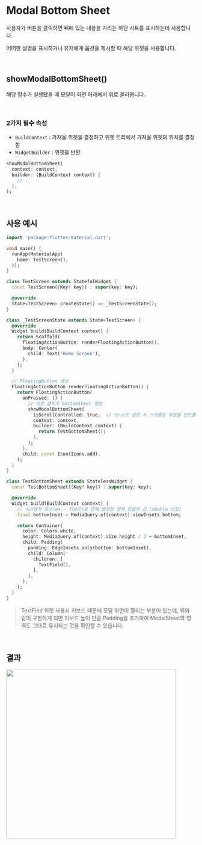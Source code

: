 # Modal Bottom Sheet

사용자가 버튼을 클릭하면 뒤에 있는 내용을 가리는 하단 시트를 표시하는데 사용합니다.

어떠한 설명을 표시하거나 유저에게 옵션을 제시할 때 해당 위젯을 사용합니다.

<br />

## showModalBottomSheet()

해당 함수가 실행됐을 때 모달이 화면 아래에서 위로 올라옵니다.

<br />

### 2가지 필수 속성

- `BuildContext` : 가져올 위젯을 결정하고 위젯 트리에서 가져올 위젯의 위치를 결정함
- `WidgetBuilder` : 위젯을 반환

```dart
showModalBottomSheet(
  context: context,
  builder: (BuildContext context) {
    // ..
  },
);
```



<br />

## 사용 예시

``` dart
import 'package:flutter/material.dart';

void main() {
  runApp(MaterialApp(
    home: TestScreen(),
  ));
}

class TestScreen extends StatefulWidget {
  const TestScreen({Key? key}) : super(key: key);

  @override
  State<TestScreen> createState() => _TestScreenState();
}

class _TestScreenState extends State<TestScreen> {
  @override
  Widget build(BuildContext context) {
    return Scaffold(
      floatingActionButton: renderFloatingActionButton(),
      body: Center(
        child: Text('Home Screen'),
      ),
    );
  }

  // FloatingButton 생성
  FloatingActionButton renderFloatingActionButton() {
    return FloatingActionButton(
      onPressed: () {
        // 버튼 클릭시 bottomSheet 열림
        showModalBottomSheet(
          isScrollControlled: true,  // true로 설정 시 스크롤링 부분을 컨트롤 함
          context: context,
          builder: (BuildContext context) {
            return TestBottomSheet();
          },
        );
      },
      child: const Icon(Icons.add),
    );
  }
}

class TestBottomSheet extends StatelessWidget {
  const TestBottomSheet({Key? key}) : super(key: key);

  @override
  Widget build(BuildContext context) {
    // 시스템적 요소(ex - 키보드)로 인해 발생한 영역 만큼의 값 (double 타입)
    final bottomInset = MediaQuery.of(context).viewInsets.bottom;

    return Container(
      color: Colors.white,
      height: MediaQuery.of(context).size.height / 2 + bottomInset,
      child: Padding(
        padding: EdgeInsets.only(bottom: bottomInset),
        child: Column(
          children: [
            TextField(),
          ],
        ),
      ),
    );
  }
}
```

> TextFied 위젯 사용시 키보드 때문에 모달 화면이 짤리는 부분이 있는데, 위와 같이 구현하게 되면 키보드 높이 만큼 Padding을 추가하여 ModalSheet의 영역도 그대로 유지되는 것을 확인할 수 있습니다.

<br />

## 결과

<img src="https://user-images.githubusercontent.com/68320595/215379445-c5af0f50-9c1e-4b5c-817f-409f6a305b71.gif" height="450" />
